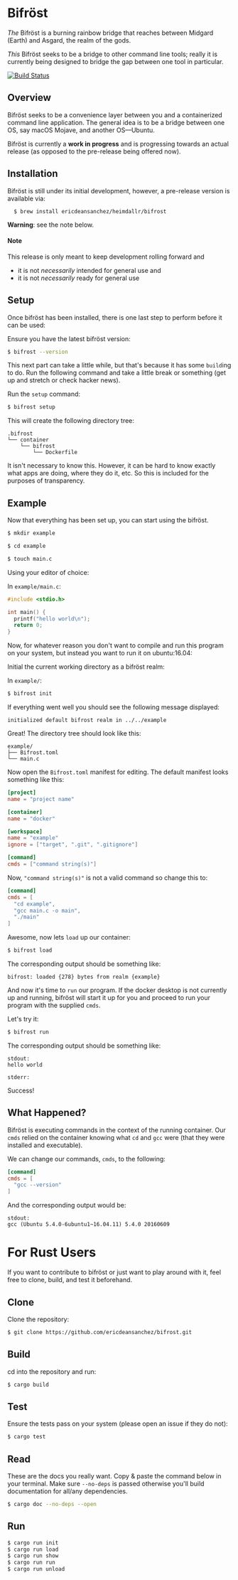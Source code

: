 # Bifröst
_The_ Bifröst is a burning rainbow bridge that reaches between Midgard (Earth) 
and Asgard, the realm of the gods.

_This_ Bifröst seeks to be a bridge to other command line tools; really it is
currently being designed to bridge the gap between one tool in particular. 

[![Build Status](https://travis-ci.org/ericdeansanchez/bifrost.svg?branch=master)](https://travis-ci.org/ericdeansanchez/bifrost)

## Overview

Bifröst seeks to be a convenience layer between you and a containerized command
line application. The general idea is to be a bridge between one OS, say
macOS Mojave, and another OS––Ubuntu.

Bifröst is currently a **work in progress** and is progressing towards an actual
release (as opposed to the pre-release being offered now).

## Installation

Bifröst is still under its initial development, however, a pre-release version is
available via:

```
  $ brew install ericdeansanchez/heimdallr/bifrost
```
**Warning**: see the note below.

#### Note
This release is only meant to keep development rolling forward and
* it is not _necessarily_ intended for general use and
* it is not _necessarily_ ready for general use

## Setup

Once bifröst has been installed, there is one last step to perform before it can
be used:

Ensure you have the latest bifröst version:

```bash
$ bifrost --version
```
This next part can take a little while, but that's because it has some `build`ing
to do. Run the following command and take a little break or something (get
up and stretch or check hacker news).

Run the `setup` command:
```bash
$ bifrost setup
```

This will create the following directory tree:
```text
.bifrost
└── container
    └── bifrost
        └── Dockerfile
```

It isn't necessary to know this. However, it can be hard to know exactly what
apps are doing, where they do it, etc. So this is included for the purposes of
transparency.

## Example

Now that everything has been set up, you can start using the bifröst.

```bash
$ mkdir example
```

```bash
$ cd example
```

```bash
$ touch main.c
```

Using your editor of choice:

In `example/main.c`:
```c
#include <stdio.h>

int main() {
  printf("hello world\n");
  return 0;
}
```
Now, for whatever reason you don't want to compile and run this program on your
system, but instead you want to run it on ubuntu:16.04:

Initial the current working directory as a bifröst realm:

In `example/`:
```bash
$ bifrost init
```
If everything went well you should see the following message displayed:

```text
initialized default bifrost realm in ../../example
```
Great! The directory tree should look like this:

```text
example/
├── Bifrost.toml
└── main.c
```

Now open the `Bifrost.toml` manifest for editing. The default manifest looks
something like this:

```toml
[project]
name = "project name"

[container]
name = "docker"

[workspace]
name = "example"
ignore = ["target", ".git", ".gitignore"]

[command]
cmds = ["command string(s)"]
```
Now, `"command string(s)"` is not a valid command so change this to:

```toml
[command]
cmds = [
  "cd example",
  "gcc main.c -o main",
  "./main"
]
```
Awesome, now lets `load` up our container:

```bash
$ bifrost load
```
The corresponding output should be something like:

```text
bifrost: loaded {278} bytes from realm {example}
```

And now it's time to `run` our program. If the docker desktop is not currently
up and running, bifröst will start it up for you and proceed to run your program
with the supplied `cmds`.

Let's try it:

```bash
$ bifrost run
```

The corresponding output should be something like:

```text
stdout:
hello world

stderr:
```
Success!

## What Happened?

Bifröst is executing commands in the context of the running container. Our `cmds`
relied on the container knowing what `cd` and `gcc` were (that they were installed
and executable). 

We can change our commands, `cmds`, to the following:

```toml
[command]
cmds = [
  "gcc --version"
]
```

And the corresponding output would be:
```text
stdout:
gcc (Ubuntu 5.4.0-6ubuntu1~16.04.11) 5.4.0 20160609
```

# For Rust Users

If you want to contribute to bifröst or just want to play around with it, feel
free to clone, build, and test it beforehand.

## Clone

Clone the repository:

```bash
$ git clone https://github.com/ericdeansanchez/bifrost.git
```

## Build

cd into the repository and run:

```bash
$ cargo build
```

## Test

Ensure the tests pass on your system (please open an issue if they do not):

```bash
$ cargo test
```

## Read 

These are the docs you really want. Copy & paste the command below in your 
terminal. Make sure `--no-deps` is passed otherwise you'll build documentation 
for all/any dependencies.

```bash
$ cargo doc --no-deps --open
```

## Run

```bash
$ cargo run init
$ cargo run load
$ cargo run show
$ cargo run run
$ cargo run unload
```
